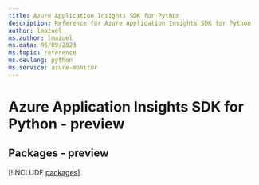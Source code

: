 ```yaml
---
title: Azure Application Insights SDK for Python
description: Reference for Azure Application Insights SDK for Python
author: lmazuel
ms.author: lmazuel
ms.data: 06/09/2023
ms.topic: reference
ms.devlang: python
ms.service: azure-monitor
---
```

# Azure Application Insights SDK for Python - preview
## Packages - preview
[!INCLUDE [packages](application-insights-index.md)]